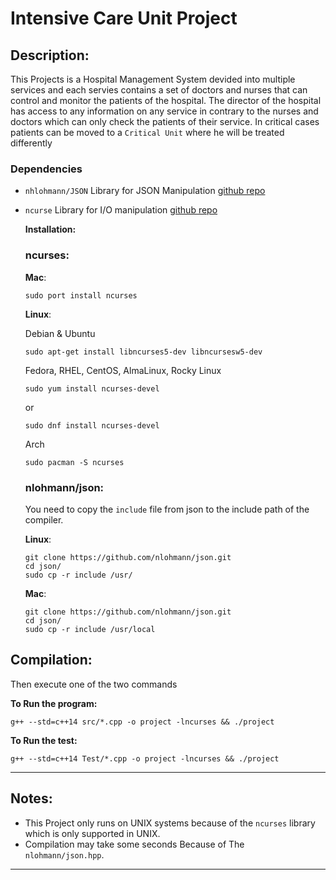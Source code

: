 # Intensive Care Unit Project

## Description:
   This Projects is a Hospital Management System devided into multiple services and each servies contains a set of doctors and nurses that can control and monitor the patients of the hospital. The director of the hospital has access to any information on any service in contrary to the nurses and doctors which can only check the patients of their service. In critical cases patients can be moved to a `Critical Unit` where he will be treated differently

### Dependencies

- `nhlohmann/JSON` Library for JSON Manipulation
[github repo](https://github.com/nlohmann/json)


- `ncurse` Library for I/O manipulation
[github repo](https://github.com/mirror/ncurses) 

   **Installation:**
   

   ### **ncurses**:
   
   **Mac**:

   ```
   sudo port install ncurses
   ```

   **Linux**:
   
   Debian & Ubuntu 
   ```
   sudo apt-get install libncurses5-dev libncursesw5-dev
   ```
   Fedora, RHEL, CentOS, AlmaLinux, Rocky Linux
   ```
   sudo yum install ncurses-devel
   ```
   or
   ```
   sudo dnf install ncurses-devel
   ```
   
   Arch
   ```
   sudo pacman -S ncurses
   ```

   ### **nlohmann/json**:
   You need to copy the `include` file from json to the include path of the compiler.

   **Linux**:
   ```
   git clone https://github.com/nlohmann/json.git
   cd json/
   sudo cp -r include /usr/
   ```


   **Mac**:
   ```
   git clone https://github.com/nlohmann/json.git
   cd json/
   sudo cp -r include /usr/local
   ```

## Compilation:

Then execute one of the two commands

__To Run the program:__
```
g++ --std=c++14 src/*.cpp -o project -lncurses && ./project
```

__To Run the test:__
```
g++ --std=c++14 Test/*.cpp -o project -lncurses && ./project
```

--- 
## Notes:
- This Project only runs on UNIX systems because of the `ncurses` library which is only supported in UNIX.
- Compilation may take some seconds Because of The `nlohmann/json.hpp`.
___